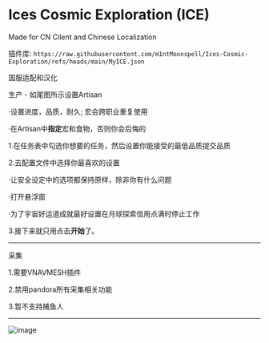 # Ices Cosmic Exploration (ICE)
Made for CN Cilent and Chinese Localization

插件库: `https://raw.githubusercontent.com/m1ntMoonspell/Ices-Cosmic-Exploration/refs/heads/main/MyICE.json`

国服适配和汉化

生产 - 如尾图所示设置Artisan

·设置进度，品质，耐久; 宏会跨职业重复使用

·在Artisan中<b>指定</b>宏和食物，否则你会后悔的

1.在任务表中勾选你想要的任务，然后设置你能接受的最低品质提交品质

2.去配置文件中选择你最喜欢的设置

·让安全设定中的选项都保持原样，除非你有什么问题

·打开悬浮窗

·为了宇宙好运道成就最好设置在月球探索信用点满时停止工作

3.接下来就只用点击<b>开始</b>了。
***
采集

1.需要VNAVMESH插件

2.禁用pandora所有采集相关功能

3.暂不支持捕鱼人

***
![image](https://github.com/user-attachments/assets/ed073a17-eca1-4687-b98e-6ee0287e8d87)
